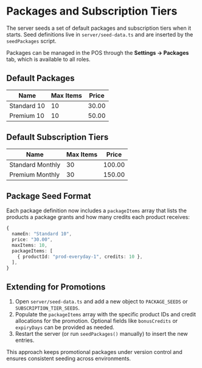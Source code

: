 # Packages and Subscription Tiers

The server seeds a set of default packages and subscription tiers when it starts.  Seed definitions live in `server/seed-data.ts` and are inserted by the `seedPackages` script.

Packages can be managed in the POS through the **Settings → Packages** tab, which is available to all roles.

## Default Packages

| Name | Max Items | Price |
| --- | --- | --- |
| Standard 10 | 10 | 30.00 |
| Premium 10 | 10 | 50.00 |

## Default Subscription Tiers

| Name | Max Items | Price |
| --- | --- | --- |
| Standard Monthly | 30 | 100.00 |
| Premium Monthly | 30 | 150.00 |

## Package Seed Format

Each package definition now includes a `packageItems` array that lists the products a package grants and how many credits each product receives:

```ts
{
  nameEn: "Standard 10",
  price: "30.00",
  maxItems: 10,
  packageItems: [
    { productId: "prod-everyday-1", credits: 10 },
  ],
}
```

## Extending for Promotions

1. Open `server/seed-data.ts` and add a new object to `PACKAGE_SEEDS` or `SUBSCRIPTION_TIER_SEEDS`.
2. Populate the `packageItems` array with the specific product IDs and credit allocations for the promotion. Optional fields like `bonusCredits` or `expiryDays` can be provided as needed.
3. Restart the server (or run `seedPackages()` manually) to insert the new entries.

This approach keeps promotional packages under version control and ensures consistent seeding across environments.
